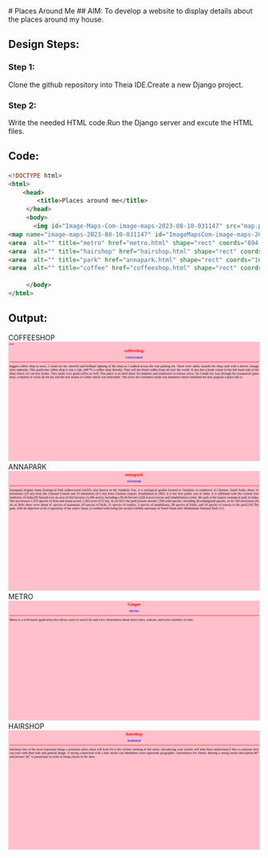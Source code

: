 <area  alt="" title="hotel" href="hotel.html" shape="rect" coords="504,405,596,499" style="outline:none;" target="_self"     />
<area shape="rect" coords="1918,1078,1920,1080" alt="Image Map" style="outline:none;" title="Image Map" href="https://www.image-maps.com/" />
</map>
# Places Around Me
## AIM:
To develop a website to display details about the places around my house.

## Design Steps:

### Step 1:
Clone the github repository into Theia IDE.Create a new Django project.
### Step 2:
Write the needed HTML code.Run the Django server and excute the HTML files.
## Code:
```html
<!DOCTYPE html>
<html>
    <head>
        <title>Places around me</title>
     </head>
     <body>
       <img id="Image-Maps-Com-image-maps-2023-08-10-031147" src="map.png" border="0" width="1920" height="1080" orgWidth="1920" orgHeight="1080" usemap="#image-maps-2023-08-10-031147" alt="" />
<map name="image-maps-2023-08-10-031147" id="ImageMapsCom-image-maps-2023-08-10-031147">
<area  alt="" title="metro" href="metro.html" shape="rect" coords="694,700,744,750" style="outline:none;" target="_self"     />
<area  alt="" title="hairshop" href="hairshop.html" shape="rect" coords="852,411,912,454" style="outline:none;" target="_self"     />
<area  alt="" title="park" href="annapark.html" shape="rect" coords="1607,157,1722,248" style="outline:none;" target="_self"     />
<area  alt="" title="coffee" href="coffeeshop.html" shape="rect" coords="818,798,881,845" style="outline:none;" target="_self"     />

     </body>
</html>
```
## Output:
COFFEESHOP
![Alt text](<Screenshot from 2023-12-13 18-18-42.png>)
ANNAPARK
![Alt text](<Screenshot from 2023-12-13 18-19-08.png>)
METRO
![Alt text](<Screenshot from 2023-12-13 18-19-30.png>)
HAIRSHOP
![Alt text](<Screenshot from 2023-12-13 18-20-03.png>)